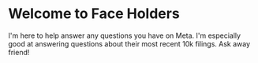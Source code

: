 # Welcome to Face Holders

I'm here to help answer any questions you have on Meta. I'm especially good at answering questions about their most recent 10k filings. Ask away friend!
